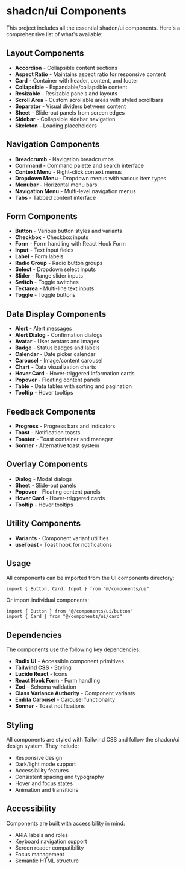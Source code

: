 # shadcn/ui Components

This project includes all the essential shadcn/ui components. Here's a comprehensive list of what's available:

## Layout Components

- **Accordion** - Collapsible content sections
- **Aspect Ratio** - Maintains aspect ratio for responsive content
- **Card** - Container with header, content, and footer
- **Collapsible** - Expandable/collapsible content
- **Resizable** - Resizable panels and layouts
- **Scroll Area** - Custom scrollable areas with styled scrollbars
- **Separator** - Visual dividers between content
- **Sheet** - Slide-out panels from screen edges
- **Sidebar** - Collapsible sidebar navigation
- **Skeleton** - Loading placeholders

## Navigation Components

- **Breadcrumb** - Navigation breadcrumbs
- **Command** - Command palette and search interface
- **Context Menu** - Right-click context menus
- **Dropdown Menu** - Dropdown menus with various item types
- **Menubar** - Horizontal menu bars
- **Navigation Menu** - Multi-level navigation menus
- **Tabs** - Tabbed content interface

## Form Components

- **Button** - Various button styles and variants
- **Checkbox** - Checkbox inputs
- **Form** - Form handling with React Hook Form
- **Input** - Text input fields
- **Label** - Form labels
- **Radio Group** - Radio button groups
- **Select** - Dropdown select inputs
- **Slider** - Range slider inputs
- **Switch** - Toggle switches
- **Textarea** - Multi-line text inputs
- **Toggle** - Toggle buttons

## Data Display Components

- **Alert** - Alert messages
- **Alert Dialog** - Confirmation dialogs
- **Avatar** - User avatars and images
- **Badge** - Status badges and labels
- **Calendar** - Date picker calendar
- **Carousel** - Image/content carousel
- **Chart** - Data visualization charts
- **Hover Card** - Hover-triggered information cards
- **Popover** - Floating content panels
- **Table** - Data tables with sorting and pagination
- **Tooltip** - Hover tooltips

## Feedback Components

- **Progress** - Progress bars and indicators
- **Toast** - Notification toasts
- **Toaster** - Toast container and manager
- **Sonner** - Alternative toast system

## Overlay Components

- **Dialog** - Modal dialogs
- **Sheet** - Slide-out panels
- **Popover** - Floating content panels
- **Hover Card** - Hover-triggered cards
- **Tooltip** - Hover tooltips

## Utility Components

- **Variants** - Component variant utilities
- **useToast** - Toast hook for notifications

## Usage

All components can be imported from the UI components directory:

```tsx
import { Button, Card, Input } from "@/components/ui"
```

Or import individual components:

```tsx
import { Button } from "@/components/ui/button"
import { Card } from "@/components/ui/card"
```

## Dependencies

The components use the following key dependencies:
- **Radix UI** - Accessible component primitives
- **Tailwind CSS** - Styling
- **Lucide React** - Icons
- **React Hook Form** - Form handling
- **Zod** - Schema validation
- **Class Variance Authority** - Component variants
- **Embla Carousel** - Carousel functionality
- **Sonner** - Toast notifications

## Styling

All components are styled with Tailwind CSS and follow the shadcn/ui design system. They include:
- Responsive design
- Dark/light mode support
- Accessibility features
- Consistent spacing and typography
- Hover and focus states
- Animation and transitions

## Accessibility

Components are built with accessibility in mind:
- ARIA labels and roles
- Keyboard navigation support
- Screen reader compatibility
- Focus management
- Semantic HTML structure
